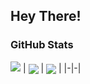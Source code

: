 Hey There!
---
### GitHub Stats

![](https://komarev.com/ghpvc/?username=RinCiel&style=flat-square)
| <img align="center" src="https://github-readme-stats.vercel.app/api/?username=RinCiel&show_icons=true&theme=github_dark&count_private=true" /> | <img align="center" src="https://github-readme-stats.vercel.app/api/top-langs/?username=RinCiel&theme=github_dark&layout=compact" /> |
|-|-|
